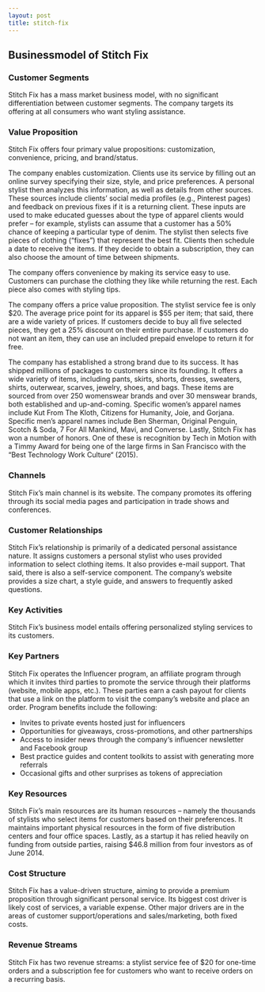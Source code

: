 ```yaml
---
layout: post
title: stitch-fix
---
```


Businessmodel of Stitch Fix
----------------------------

### Customer Segments

Stitch Fix has a mass market business model, with no significant differentiation between customer segments. The company targets its offering at all consumers who want styling assistance.

### Value Proposition

Stitch Fix offers four primary value propositions: customization, convenience, pricing, and brand/status.

The company enables customization. Clients use its service by filling out an online survey specifying their size, style, and price preferences. A personal stylist then analyzes this information, as well as details from other sources. These sources include clients’ social media profiles (e.g., Pinterest pages) and feedback on previous fixes if it is a returning client. These inputs are used to make educated guesses about the type of apparel clients would prefer – for example, stylists can assume that a customer has a 50% chance of keeping a particular type of denim. The stylist then selects five pieces of clothing (“fixes”) that represent the best fit. Clients then schedule a date to receive the items. If they decide to obtain a subscription, they can also choose the amount of time between shipments.

The company offers convenience by making its service easy to use. Customers can purchase the clothing they like while returning the rest. Each piece also comes with styling tips.

The company offers a price value proposition. The stylist service fee is only $20. The average price point for its apparel is $55 per item; that said, there are a wide variety of prices. If customers decide to buy all five selected pieces, they get a 25% discount on their entire purchase. If customers do not want an item, they can use an included prepaid envelope to return it for free.

The company has established a strong brand due to its success. It has shipped millions of packages to customers since its founding. It offers a wide variety of items, including pants, skirts, shorts, dresses, sweaters, shirts, outerwear, scarves, jewelry, shoes, and bags. These items are sourced from over 250 womenswear brands and over 30 menswear brands, both established and up-and-coming. Specific women’s apparel names include Kut From The Kloth, Citizens for Humanity, Joie, and Gorjana. Specific men’s apparel names include Ben Sherman, Original Penguin, Scotch & Soda, 7 For All Mankind, Mavi, and Converse. Lastly, Stitch Fix has won a number of honors. One of these is recognition by Tech in Motion with a Timmy Award for being one of the large firms in San Francisco with the “Best Technology Work Culture“ (2015).

### Channels

Stitch Fix’s main channel is its website. The company promotes its offering through its social media pages and participation in trade shows and conferences.

### Customer Relationships

Stitch Fix’s relationship is primarily of a dedicated personal assistance nature. It assigns customers a personal stylist who uses provided information to select clothing items. It also provides e-mail support. That said, there is also a self-service component. The company’s website provides a size chart, a style guide, and answers to frequently asked questions.

### Key Activities

Stitch Fix’s business model entails offering personalized styling services to its customers.

### Key Partners

Stitch Fix operates the Influencer program, an affiliate program through which it invites third parties to promote the service through their platforms (website, mobile apps, etc.). These parties earn a cash payout for clients that use a link on the platform to visit the company’s website and place an order. Program benefits include the following:

 * Invites to private events hosted just for influencers
* Opportunities for giveaways, cross-promotions, and other partnerships
* Access to insider news through the company‘s influencer newsletter and Facebook group
* Best practice guides and content toolkits to assist with generating more referrals
* Occasional gifts and other surprises as tokens of appreciation
 ### Key Resources

Stitch Fix’s main resources are its human resources – namely the thousands of stylists who select items for customers based on their preferences. It maintains important physical resources in the form of five distribution centers and four office spaces. Lastly, as a startup it has relied heavily on funding from outside parties, raising $46.8 million from four investors as of June 2014.

### Cost Structure

Stitch Fix has a value-driven structure, aiming to provide a premium proposition through significant personal service. Its biggest cost driver is likely cost of services, a variable expense. Other major drivers are in the areas of customer support/operations and sales/marketing, both fixed costs.

### Revenue Streams

Stitch Fix has two revenue streams: a stylist service fee of $20 for one-time orders and a subscription fee for customers who want to receive orders on a recurring basis.
